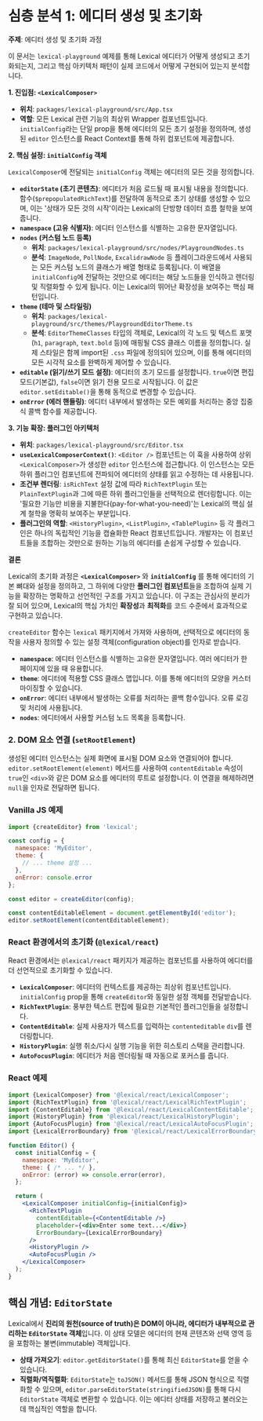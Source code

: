 # 심층 분석 1: 에디터 생성 및 초기화

**주제**: 에디터 생성 및 초기화 과정

이 문서는 `lexical-playground` 예제를 통해 Lexical 에디터가 어떻게 생성되고 초기화되는지, 그리고 핵심 아키텍처 패턴이 실제 코드에서 어떻게 구현되어 있는지 분석합니다.

**1. 진입점: `<LexicalComposer>`**

-   **위치**: `packages/lexical-playground/src/App.tsx`
-   **역할**: 모든 Lexical 관련 기능의 최상위 Wrapper 컴포넌트입니다. `initialConfig`라는 단일 prop을 통해 에디터의 모든 초기 설정을 정의하며, 생성된 `editor` 인스턴스를 React Context를 통해 하위 컴포넌트에 제공합니다.

**2. 핵심 설정: `initialConfig` 객체**

`LexicalComposer`에 전달되는 `initialConfig` 객체는 에디터의 모든 것을 정의합니다.

-   **`editorState` (초기 콘텐츠)**: 에디터가 처음 로드될 때 표시될 내용을 정의합니다. 함수(`$prepopulatedRichText`)를 전달하여 동적으로 초기 상태를 생성할 수 있으며, 이는 '상태가 모든 것의 시작'이라는 Lexical의 단방향 데이터 흐름 철학을 보여줍니다.
-   **`namespace` (고유 식별자)**: 에디터 인스턴스를 식별하는 고유한 문자열입니다.
-   **`nodes` (커스텀 노드 등록)**
    -   **위치**: `packages/lexical-playground/src/nodes/PlaygroundNodes.ts`
    -   **분석**: `ImageNode`, `PollNode`, `ExcalidrawNode` 등 플레이그라운드에서 사용되는 모든 커스텀 노드의 클래스가 배열 형태로 등록됩니다. 이 배열을 `initialConfig`에 전달하는 것만으로 에디터는 해당 노드들을 인식하고 렌더링 및 직렬화할 수 있게 됩니다. 이는 Lexical의 뛰어난 확장성을 보여주는 핵심 패턴입니다.
-   **`theme` (테마 및 스타일링)**
    -   **위치**: `packages/lexical-playground/src/themes/PlaygroundEditorTheme.ts`
    -   **분석**: `EditorThemeClasses` 타입의 객체로, Lexical의 각 노드 및 텍스트 포맷(`h1`, `paragraph`, `text.bold` 등)에 매핑될 CSS 클래스 이름을 정의합니다. 실제 스타일은 함께 import된 `.css` 파일에 정의되어 있으며, 이를 통해 에디터의 모든 시각적 요소를 완벽하게 제어할 수 있습니다.
-   **`editable` (읽기/쓰기 모드 설정)**: 에디터의 초기 모드를 설정합니다. `true`이면 편집 모드(기본값), `false`이면 읽기 전용 모드로 시작됩니다. 이 값은 `editor.setEditable()`을 통해 동적으로 변경할 수 있습니다.
-   **`onError` (에러 핸들링)**: 에디터 내부에서 발생하는 모든 예외를 처리하는 중앙 집중식 콜백 함수를 제공합니다.

**3. 기능 확장: 플러그인 아키텍처**

-   **위치**: `packages/lexical-playground/src/Editor.tsx`
-   **`useLexicalComposerContext()`**: `<Editor />` 컴포넌트는 이 훅을 사용하여 상위 `<LexicalComposer>`가 생성한 `editor` 인스턴스에 접근합니다. 이 인스턴스는 모든 하위 플러그인 컴포넌트에 전파되어 에디터의 상태를 읽고 수정하는 데 사용됩니다.
-   **조건부 렌더링**: `isRichText` 설정 값에 따라 `RichTextPlugin` 또는 `PlainTextPlugin`과 그에 따른 하위 플러그인들을 선택적으로 렌더링합니다. 이는 '필요한 기능만 비용을 지불한다(pay-for-what-you-need)'는 Lexical의 핵심 설계 철학을 명확히 보여주는 부분입니다.
-   **플러그인의 역할**: `<HistoryPlugin>`, `<ListPlugin>`, `<TablePlugin>` 등 각 플러그인은 하나의 독립적인 기능을 캡슐화한 React 컴포넌트입니다. 개발자는 이 컴포넌트들을 조합하는 것만으로 원하는 기능의 에디터를 손쉽게 구성할 수 있습니다.

**결론**

Lexical의 초기화 과정은 **`<LexicalComposer>`** 와 **`initialConfig`** 를 통해 에디터의 기본 뼈대와 설정을 정의하고, 그 하위에 다양한 **플러그인 컴포넌트**들을 조합하여 실제 기능을 확장하는 명확하고 선언적인 구조를 가지고 있습니다. 이 구조는 관심사의 분리가 잘 되어 있으며, Lexical의 핵심 가치인 **확장성**과 **최적화**를 코드 수준에서 효과적으로 구현하고 있습니다. 

`createEditor` 함수는 `lexical` 패키지에서 가져와 사용하며, 선택적으로 에디터의 동작을 사용자 정의할 수 있는 설정 객체(configuration object)를 인자로 받습니다.

- **`namespace`**: 에디터 인스턴스를 식별하는 고유한 문자열입니다. 여러 에디터가 한 페이지에 있을 때 유용합니다.
- **`theme`**: 에디터에 적용할 CSS 클래스 맵입니다. 이를 통해 에디터의 모양을 커스터마이징할 수 있습니다.
- **`onError`**: 에디터 내부에서 발생하는 오류를 처리하는 콜백 함수입니다. 오류 로깅 및 처리에 사용됩니다.
- **`nodes`**: 에디터에서 사용할 커스텀 노드 목록을 등록합니다.

### 2. DOM 요소 연결 (`setRootElement`)

생성된 에디터 인스턴스는 실제 화면에 표시될 DOM 요소와 연결되어야 합니다. `editor.setRootElement(element)` 메서드를 사용하여 `contentEditable` 속성이 `true`인 `<div>`와 같은 DOM 요소를 에디터의 루트로 설정합니다. 이 연결을 해제하려면 `null`을 인자로 전달하면 됩니다.

### Vanilla JS 예제

```javascript
import {createEditor} from 'lexical';

const config = {
  namespace: 'MyEditor',
  theme: {
    // ... theme 설정 ...
  },
  onError: console.error
};

const editor = createEditor(config);

const contentEditableElement = document.getElementById('editor');
editor.setRootElement(contentEditableElement);
```

### React 환경에서의 초기화 (`@lexical/react`)

React 환경에서는 `@lexical/react` 패키지가 제공하는 컴포넌트를 사용하여 에디터를 더 선언적으로 초기화할 수 있습니다.

- **`LexicalComposer`**: 에디터의 컨텍스트를 제공하는 최상위 컴포넌트입니다. `initialConfig` prop을 통해 `createEditor`와 동일한 설정 객체를 전달받습니다.
- **`RichTextPlugin`**: 풍부한 텍스트 편집에 필요한 기본적인 플러그인들을 설정합니다.
- **`ContentEditable`**: 실제 사용자가 텍스트를 입력하는 `contenteditable` `div`를 렌더링합니다.
- **`HistoryPlugin`**: 실행 취소/다시 실행 기능을 위한 히스토리 스택을 관리합니다.
- **`AutoFocusPlugin`**: 에디터가 처음 렌더링될 때 자동으로 포커스를 줍니다.

### React 예제

```jsx
import {LexicalComposer} from '@lexical/react/LexicalComposer';
import {RichTextPlugin} from '@lexical/react/LexicalRichTextPlugin';
import {ContentEditable} from '@lexical/react/LexicalContentEditable';
import {HistoryPlugin} from '@lexical/react/LexicalHistoryPlugin';
import {AutoFocusPlugin} from '@lexical/react/LexicalAutoFocusPlugin';
import {LexicalErrorBoundary} from '@lexical/react/LexicalErrorBoundary';

function Editor() {
  const initialConfig = {
    namespace: 'MyEditor',
    theme: { /* ... */ },
    onError: (error) => console.error(error),
  };

  return (
    <LexicalComposer initialConfig={initialConfig}>
      <RichTextPlugin
        contentEditable={<ContentEditable />}
        placeholder={<div>Enter some text...</div>}
        ErrorBoundary={LexicalErrorBoundary}
      />
      <HistoryPlugin />
      <AutoFocusPlugin />
    </LexicalComposer>
  );
}
```

## 핵심 개념: `EditorState`

Lexical에서 **진리의 원천(source of truth)은 DOM이 아니라, 에디터가 내부적으로 관리하는 `EditorState` 객체**입니다. 이 상태 모델은 에디터의 현재 콘텐츠와 선택 영역 등을 포함하는 불변(immutable) 객체입니다.

- **상태 가져오기**: `editor.getEditorState()`를 통해 최신 `EditorState`를 얻을 수 있습니다.
- **직렬화/역직렬화**: `EditorState`는 `toJSON()` 메서드를 통해 JSON 형식으로 직렬화할 수 있으며, `editor.parseEditorState(stringifiedJSON)`를 통해 다시 `EditorState` 객체로 변환할 수 있습니다. 이는 에디터 상태를 저장하고 불러오는 데 핵심적인 역할을 합니다. 